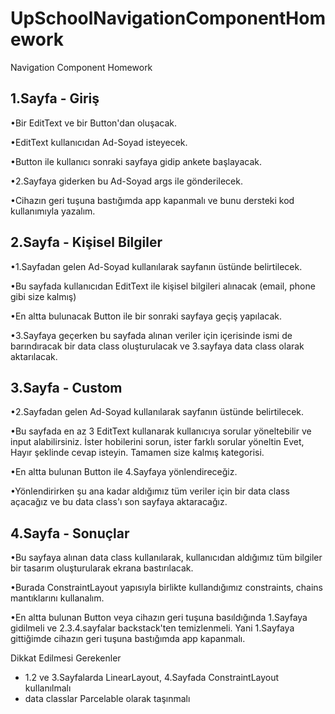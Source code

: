 # UpSchoolNavigationComponentHomework

Navigation Component Homework

## 1.Sayfa - Giriş

•Bir EditText ve bir Button'dan oluşacak.

•EditText kullanıcıdan Ad-Soyad isteyecek.

•Button ile kullanıcı sonraki sayfaya gidip ankete başlayacak.

•2.Sayfaya giderken bu Ad-Soyad args ile gönderilecek.

•Cihazın geri tuşuna bastığımda app kapanmalı ve bunu dersteki kod kullanımıyla yazalım.

## 2.Sayfa - Kişisel Bilgiler

•1.Sayfadan gelen Ad-Soyad kullanılarak sayfanın üstünde belirtilecek.

•Bu sayfada kullanıcıdan EditText ile kişisel bilgileri alınacak (email, phone gibi size kalmış)

•En altta bulunacak Button ile bir sonraki sayfaya geçiş yapılacak.

•3.Sayfaya geçerken bu sayfada alınan veriler için içerisinde ismi de barındıracak bir data class oluşturulacak ve 3.sayfaya data class olarak aktarılacak.

## 3.Sayfa - Custom

•2.Sayfadan gelen Ad-Soyad kullanılarak sayfanın üstünde belirtilecek.

•Bu sayfada en az 3 EditText kullanarak kullanıcıya sorular yöneltebilir ve input alabilirsiniz. İster hobilerini sorun, ister farklı sorular yöneltin Evet, Hayır şeklinde cevap isteyin. Tamamen size kalmış kategorisi.

•En altta bulunan Button ile 4.Sayfaya yönlendireceğiz.

•Yönlendirirken şu ana kadar aldığımız tüm veriler için bir data class açacağız ve bu data class'ı son sayfaya aktaracağız.


## 4.Sayfa - Sonuçlar

•Bu sayfaya alınan data class kullanılarak, kullanıcıdan aldığımız tüm bilgiler bir tasarım oluşturularak ekrana bastırılacak.

•Burada ConstraintLayout yapısıyla birlikte kullandığımız constraints, chains mantıklarını kullanalım.

•En altta bulunan Button veya cihazın geri tuşuna basıldığında 1.Sayfaya gidilmeli ve 2.3.4.sayfalar backstack'ten temizlenmeli. Yani 1.Sayfaya gittiğimde cihazın geri tuşuna bastığımda app kapanmalı.

Dikkat Edilmesi Gerekenler
- 1.2 ve 3.Sayfalarda LinearLayout, 4.Sayfada ConstraintLayout kullanılmalı
- data classlar Parcelable olarak taşınmalı
